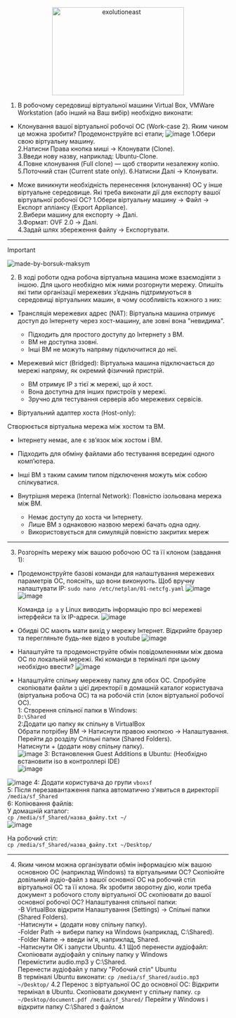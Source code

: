 <div align="center">
  <img src="https://github.com/user-attachments/assets/dcdd0d7c-164c-4a93-a6d8-84b6015c07aa" height="200" width="300" alt="exolutioneast">
</div>

1. В робочому середовищі віртуальної машини Virtual Box, VMWare Workstation (або інший на Ваш вибір) необхідно виконати:
- Клонування вашої віртуальної робочої ОС (Work-case 2). Яким чином це можна зробити? Продемонструйте всі етапи;
  ![image](https://github.com/user-attachments/assets/3e77fb95-7d30-41b8-8b4b-0714d62342fa)
  1.Обери свою віртуальну машину.  
  2.Натисни Права кнопка миші → Клонувати (Clone).  
  3.Введи нову назву, наприклад: Ubuntu-Clone.  
  4.Повне клонування (Full clone) — щоб створити незалежну копію.  
  5.Поточний стан (Current state only).
  6.Натисни Далі → Клонувати.
  
- Може виникнути необхідність перенесення (клонування) ОС у інше віртуальне середовище. Які треба виконати дії для експорту вашої віртуальної робочої ОС?
1.Обери віртуальну машину → Файл → Експорт апліансу (Export Appliance).  
2.Вибери машину для експорту → Далі.  
3.Формат: OVF 2.0 → Далі.  
4.Задай шлях збереження файлу → Експортувати.  
--- 

>[!IMPORTANT]
> ![made-by-borsuk-maksym](https://github.com/user-attachments/assets/68d0a6b6-134b-4446-a841-61b9dc7c958b)

2. В ході роботи одна робоча віртуальна машина може взаємодіяти з іншою. Для цього необхідно між ними розгорнути мережу. Опишіть які типи організації мережевих з’єднань підтримуються в середовищі віртуальних машин, в чому особливість кожного з них:
- Трансляція мережевих адрес (NAT):
Віртуальна машина отримує доступ до Інтернету через хост-машину, але зовні вона "невидима".

  - Підходить для простого доступу до Інтернету з ВМ.  
  - ВМ не доступна ззовні.  
  - Інші ВМ не можуть напряму підключитися до неї.

- Мережевий міст (Bridged):
Віртуальна машина підключається до мережі напряму, як окремий фізичний пристрій.

  - ВМ отримує IP з тієї ж мережі, що й хост.
  - Вона доступна для інших пристроїв у мережі.
  - Зручно для тестування серверів або мережевих сервісів.

- Віртуальний адаптер хоста (Host-only):

Створюється віртуальна мережа між хостом та ВМ.

  - Інтернету немає, але є зв’язок між хостом і ВМ.
  - Підходить для обміну файлами або тестування всередині одного комп’ютера.
  - Інші ВМ з таким самим типом підключення можуть між собою спілкуватися.

- Внутрішня мережа (Internal Network):
Повністю ізольована мережа між ВМ.

  - Немає доступу до хоста чи Інтернету.
  - Лише ВМ з однаковою назвою мережі бачать одна одну.
  - Використовується для симуляцій повністю закритих мереж

---

3. Розгорніть мережу між вашою робочою ОС та її клоном (завдання 1):
- Продемонструйте базові команди для налаштування мережевих параметрів ОС, поясніть, що вони виконують.
  Щоб вручну налаштувати IP:
  `sudo nano /etc/netplan/01-netcfg.yaml`
![image](https://github.com/user-attachments/assets/268b4037-e09c-4a46-936e-120932b1a86f)  
![image](https://github.com/user-attachments/assets/2dcb2f70-be32-4c29-9d41-e90a714e03b5)

  Команда `ip a` у Linux виводить інформацію про всі мережеві інтерфейси та їх IP-адреси.
  ![image](https://github.com/user-attachments/assets/4e7ddc04-6fcd-4b39-ab8c-583c5ddb3716)

- Обидві ОС мають мати вихід у мережу Інтернет. Відкрийте браузер та перегляньте будь-яке відео в youtube
  ![image](https://github.com/user-attachments/assets/5eaff115-8b7d-41a7-8ca4-29df83f444a6)

- Налаштуйте та продемонструйте обмін повідомленнями між двома ОС по локальній мережі. Які команди в терміналі при цьому необхідно ввести?
  ![image](https://github.com/user-attachments/assets/ddcbb462-4907-451f-97f0-21bea54ff0fb)

- Налаштуйте спільну мережеву папку для обох ОС. Спробуйте скопіювати файли з цієї директорії в домашній каталог користувача (віртуальна робоча ОС) та на робочій стіл (клон віртуальної робочої ОС).  
1: Створення спільної папки в Windows:  
`D:\Shared`  
 2:Додати цю папку як спільну в VirtualBox  
  Обрати потрібну ВМ → Натиснути правою кнопкою → Налаштування.  
  Перейти до розділу Спільні папки (Shared Folders).  
  Натиснути + (додати нову спільну папку).  
![image](https://github.com/user-attachments/assets/08351b07-ab98-4236-ad24-182046c4d81a)
3: Встановлення Guest Additions в Ubuntu:
(Необхідно встановити iso в контроллері IDE)  
![image](https://github.com/user-attachments/assets/25d619c0-5f4f-49a8-96e0-fa40ad78f737)

![image](https://github.com/user-attachments/assets/5fe2c7fa-9dc0-44ed-ab2e-57b9d611b518)
4: Додати користувача до групи `vboxsf`  
5: Після перезавантаження папка автоматично з'явиться в директорії `/media/sf_Shared`  
6: Копіювання файлів:  
У домашній каталог:  
`cp /media/sf_Shared/назва_файлу.txt ~/`  
![image](https://github.com/user-attachments/assets/8b8ff2a2-5ec5-4ad6-a10f-12666e12431e)

На робочий стіл:  
`cp /media/sf_Shared/назва_файлу.txt ~/Desktop/`  

---

4. Яким чином можна організувати обмін інформацією між вашою основною ОС (наприклад Windows) та віртуальними ОС? Скопіюйте довільний аудіо-файл з вашої основної ОС на робочий стіл віртуальної ОС та її клона. Як зробити зворотну дію, коли треба документ з робочого столу віртуальної ОС скопіювати до вашої основної робочої ОС?
   Налаштування спільної папки:  
    -В VirtualBox відкрити Налаштування (Settings) → Спільні папки (Shared Folders).  
    -Натиснути + (додати нову спільну папку).  
    -Folder Path → вибери папку на Windows (наприклад, C:\Shared).  
    -Folder Name → введи ім'я, наприклад, Shared.  
    -Натиснути ОК і запусти Ubuntu.
4.1 Щоб перенести аудіофайл:  
  Скопіювати аудіофайл у спільну папку у Windows  
  Перемістити audio.mp3 у C:\Shared.  
  Перенести аудіофайл у папку "Робочий стіл" Ubuntu  
  В терміналі Ubuntu виконати:
`cp /media/sf_Shared/audio.mp3 ~/Desktop/`
4.2 Перенос з віртуальної ОС до основної ОС:
   Відкрити термінал в Ubuntu.
   Скопіювати документ у спільну папку.
   `cp ~/Desktop/document.pdf /media/sf_Shared/`
   Перейти у Windows і відкрити папку C:\Shared з файлом


